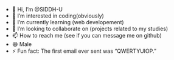 - 👋 Hi, I’m @SIDDH-U
- 👀 I’m interested in coding(obviously)
- 🌱 I’m currently learning (web developement)
- 💞️ I’m looking to collaborate on (projects related to my studies)
- 📫 How to reach me (see if you can message me on github)
- 😄 Male
- ⚡ Fun fact: The first email ever sent was “QWERTYUIOP.”

<!---
SIDDH-U/SIDDH-U is a ✨ special ✨ repository because its `README.md` (this file) appears on your GitHub profile.
You can click the Preview link to take a look at your changes.
--->
